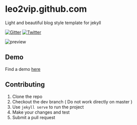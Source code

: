 # leo2vip.github.com
Light and beautiful blog style template for jekyll

[![Gitter](https://badges.gitter.im/nikrich/jekyll-slender-template.svg)](https://gitter.im/nikrich/jekyll-slender-template?utm_source=badge&utm_medium=badge&utm_campaign=pr-badge)
[![Twitter](https://img.shields.io/badge/Twitter-@slender_rich-blue.svg?style=flat)](https://twitter.com/slender_rich)

![preview](http://i.imgur.com/UzW9sxd.jpg)

## Demo
Find a demo [here](http://nikrich.github.io/jekyll-wing-template/#)

## Contributing

1. Clone the repo
2. Checkout the dev branch ( Do not work directly on master )
3. Use ```jekyll serve``` to run the project
4. Make your changes and test
5. Submit a pull request
